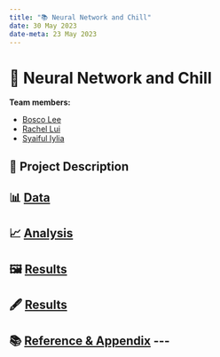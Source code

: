 ```yaml
---
title: "📚 Neural Network and Chill"
date: 30 May 2023
date-meta: 23 May 2023
---
```


# 🤖 Neural Network and Chill

**Team members:** 

- [Bosco Lee](https://github.com/Bosco0120)
- [Rachel Lui](https://github.com/luihc)
- [Syaiful Iylia](https://github.com/winterolller)

## 📝 Project Description

## 📊 <a href="Webpages/data.html">Data</a>


## 📈 <a href="Webpages/analysis.html">Analysis</a>

## 🖼️ <a href="Webpages/results.html">Results</a>

## 🖋️ <a href="Webpages/conclusion.html">Results</a>

## 📚 <a href="Webpages/reference.html">Reference & Appendix</a> ---
